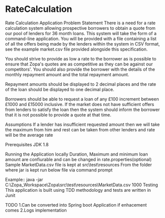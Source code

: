 # RateCalculation
Rate Calculation Application
Problem Statement
There is a need for a rate calculation system allowing prospective borrowers to obtain a quote from our pool of lenders for 36 month loans. This system will take the form of a command-line application. You will be provided with a file containing a list of all the offers being made by the lenders within the system in CSV format, see the example market.csv file provided alongside this specification.

You should strive to provide as low a rate to the borrower as is possible to ensure that Zopa's quotes are as competitive as they can be against our competitors'. You should also provide the borrower with the details of the monthly repayment amount and the total repayment amount.

Repayment amounts should be displayed to 2 decimal places and the rate of the loan should be displayed to one decimal place.

Borrowers should be able to request a loan of any £100 increment between £1000 and £15000 inclusive. If the market does not have sufficient offers from lenders to satisfy the loan then the system should inform the borrower that it is not possible to provide a quote at that time.

Assumptions
If a lender has insufficient requested amount then we will take the maximum from him and rest can be taken from other lenders and rate will be the average rate

Prerequisites
JDK 1.8

Running the Application locally
Duration, Maximum and minimum loan amount are confiurable and can be changed in rate.properties(optional)
Sample MarketData.csv file is kept at src\test\resources
From the folder where jar is kept run below file via command prompt
 

Example:: java -jar C:\Zopa_Workspace\Zopa\src\test\resources\MarketData.csv 1000
Testing
This application is built using TDD methodology and tests are written in Junit

TODO
1.Can be converted into Spring boot Application if enhacement comes 2.Logs implementation